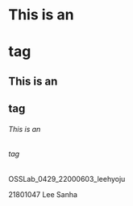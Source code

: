 # This is an <h1> tag
## This is an <h2> tag
###### This is an <h6> tag
             
OSSLab_0429_22000603_leehyoju

21801047 Lee Sanha

